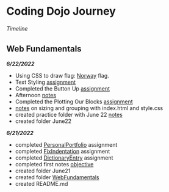 # Coding Dojo Journey

###### Timeline

## Web Fundamentals

**_6/22/2022_**

- Using CSS to draw flag: [Norway](https://github.com/ChristopherHoganJr/codingDojo/tree/main/WebFundamentals/June22/norwayFlag) flag.
- Text Styling [assignment](https://github.com/ChristopherHoganJr/codingDojo/tree/main/WebFundamentals/June22/textStylingAssignment)
- Completed the Button Up [assignment](https://github.com/ChristopherHoganJr/codingDojo/tree/main/WebFundamentals/June22/buttonUpAssignment)
- Afternoon [notes](https://github.com/ChristopherHoganJr/codingDojo/tree/main/WebFundamentals/June22/afternoonLesson)
- Completed the Plotting Our Blocks [assignment](https://github.com/ChristopherHoganJr/codingDojo/tree/main/WebFundamentals/June22/PlottingOurBlocksAssignment)
- [notes](https://github.com/ChristopherHoganJr/codingDojo/tree/main/WebFundamentals/June22/practice) on sizing and grouping with index.html and style.css
- created practice folder with June 22 [notes](https://github.com/ChristopherHoganJr/codingDojo/tree/main/WebFundamentals/June22)
- created folder June22

**_6/21/2022_**

- completed [PersonalPortfolio](https://github.com/ChristopherHoganJr/codingDojo/tree/main/WebFundamentals/June21/portfolio) assignment
- completed [FixIndentation](https://github.com/ChristopherHoganJr/codingDojo/blob/main/WebFundamentals/June21/FixIndentation.html) assignment
- completed [DictionaryEntry](https://github.com/ChristopherHoganJr/codingDojo/blob/main/WebFundamentals/June21/DictionaryEntry.html) assignment
- completed first notes [objective](https://github.com/ChristopherHoganJr/codingDojo/tree/main/WebFundamentals/June21)
- created folder June21
- created folder [WebFundamentals](https://github.com/ChristopherHoganJr/codingDojo/tree/main/WebFundamentals)
- created README.md
